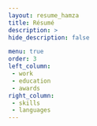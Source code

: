 ```yaml
---
layout: resume_hamza
title: Résumé
description: >
hide_description: false

menu: true
order: 3
left_column:
 - work
 - education 
 - awards
right_column:
 - skills
 - languages
---
```

